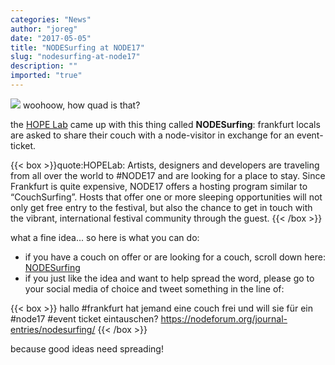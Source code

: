 ```yaml
---
categories: "News"
author: "joreg"
date: "2017-05-05"
title: "NODESurfing at NODE17"
slug: "nodesurfing-at-node17"
description: ""
imported: "true"
---
```



![](nodesurfing.png) 
woohoow, how quad is that?

the [HOPE Lab](https://nodeforum.org/journal-entries/hope-lab/) came up with this thing called **NODESurfing**: frankfurt locals are asked to share their couch with a node-visitor in exchange for an event-ticket.

{{< box >}}quote:HOPELab:
Artists, designers and developers are traveling from all over the world to #NODE17 and are looking for a place to stay. Since Frankfurt is quite expensive, NODE17 offers a hosting program similar to “CouchSurfing”. Hosts that offer one or more sleeping opportunities will not only get free entry to the festival, but also the chance to get in touch with the vibrant, international festival community through the guest.{{< /box >}}

what a fine idea... so here is what you can do:
- if you have a couch on offer or are looking for a couch, scroll down here: [NODESurfing](https://nodeforum.org/journal-entries/nodesurfing/)
- if you just like the idea and want to help spread the word, please go to your social media of choice and tweet something in the line of: 

{{< box >}}
hallo #frankfurt hat jemand eine couch frei und will sie für ein #node17 #event ticket eintauschen? https://nodeforum.org/journal-entries/nodesurfing/{{< /box >}}

because good ideas need spreading!